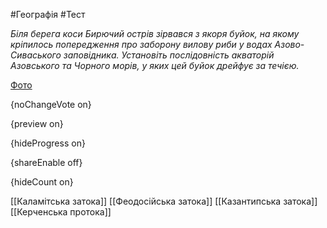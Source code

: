 #Географія #Тест

*Біля берега коси Бирючий острів зірвався з якоря буйок, на якому  кріпилось попередження про заборону вилову риби у водах Азово-Сиваського  заповідника. Установіть послідовність акваторій Азовського та Чорного  морів, у яких цей буйок дрейфує за течією.*

[Фото](https://zno.osvita.ua//doc/images/znotest/27/2722/1_55.jpg)

{noChangeVote on}

{preview on}

{hideProgress on}

{shareEnable off}

{hideCount on}

[[Каламітська затока]]
[[Феодосійська затока]]
[[Казантипська затока]]
[[Керченська протока]]
